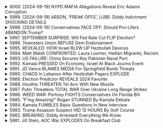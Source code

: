 <details>
<summary>6000. [2024-09-19] NYPD MAFIA Allegations Reveal Eric Adams Corruption</summary><br>

<a href="https://www.youtube.com/watch?v=UyU8vJWJ84A" target="_blank">
    <img src="https://img.youtube.com/vi/UyU8vJWJ84A/maxresdefault.jpg" 
        alt="[Youtube]" width="200">
</a>

# NYPD MAFIA Allegations Reveal Eric Adams Corruption

## 纽约地铁枪击事件及相关问题分析 - 总结要点

以下是对上述文字的简洁、客观总结，采用分段列点格式：

**一、事件概要：**

*   于布鲁克伦地铁站发生枪击事件，警方正在调查现场及武器（最初报告称现场移除一把刀，后续承认是两把不同的刀）。
*   事件引发对 NYPD 工作效率、信息披露及整体表现的讨论。

**二、核心议题：**

*   **纽约市警察部 (NYPD) 的问题：**
    *   缺乏经验和训练：许多警察年龄年轻（20岁出头），训练和教育不足，缺乏应对紧急情况的能力。
    *   沟通及信息披露：警方关于现场武器的信息存在矛盾，引发对透明度的质疑。
    *   训练和提升需求：呼吁参考德国警队的模式，加强训练和教育，提升整体素质。

*   **精神健康问题：**
    *   美国精神疾病患者得不到有效治愈，是引发暴力事件的重要因素。
    *   呼吁增加对精神卫生服务的支持和基础设施建设，包括提供长期住宿、药物治疗和复建设施的长期措施，而非仅依赖治安力量。

* **系统性问题**:
    *   美国的社会暴力等级居高不下，与其它发达国家有明显差异。
    *   缺乏经验的警员被派往陌生社区，加剧了其心理压力及应对能力不足的问题。
    *   缺乏有效的系统配合，导致类似事件频发，安全隐患巨大。

**三、观点与分析：**

*   该事件是一个多重问题相互交织的体现，包括警务系统、公共卫生、社会福利等。
*   仅依靠警力无法有效解决核心问题，需要系统性、全面的解决方案。
*   加强 NYPD 的训练和教育是必要的，但不能忽略社会问题和公共卫生。
*   加强对精神疾病患者的关注和支援是解决社会暴力问题的重要环节。

**四、总结**:

事件揭示了纽约市乃至整个美国面临的复杂社会问题。解决这些问题需要长期、系统性的努力，从加强警力培训、完善公共卫生服务到改善社会福利体系，多管齐下才有可能真正降低暴力发生率。
</details>

<details>
<summary>5999. [2024-09-19] ARSON, 'FREAK OFFS', LUBE: Diddy Indictment SHOCKING DETAILS</summary><br>

<a href="https://www.youtube.com/watch?v=FogosXDpu3c" target="_blank">
    <img src="https://img.youtube.com/vi/FogosXDpu3c/maxresdefault.jpg" 
        alt="[Youtube]" width="200">
</a>

# ARSON, 'FREAK OFFS', LUBE: Diddy Indictment SHOCKING DETAILS

以下是這篇文章的重點整理，以客觀且正式的用語呈現：

**一、案件概要及指控**

*   **指控對象：** 音樂產業大亨肖恩·“迪迪”·康姆斯 (Sean "Diddy" Combs)。
*   **指控內容：** 包括販毒、性交易、強迫、敲詐勒索以及參與跨國犯罪組織，該組織被稱作“Colm's Enterprise (コルムズ・エンタープライズ)”
*   **逮捕與起訴：** 康姆斯已遭逮捕並提出刑事指控，目前正在接受調查。

**二、主要證據與指控細節**

*   **“Freakoff (フリークオフ)”活動：** 指控康姆茲組織秘密活動，涉及多名女性，存在性侵犯，精神虐待，以及強制參與的行為。
*   **犯罪組織參與：** 康姆斯被指控作為犯罪組織的核心人物，參與性交易、販毒等非法活動。
*   **強迫與敲詐勒索：** 康姆斯被指控利用權勢脅迫受害者，並以勒索手段控制其行為。
*  **證據收集：** 聯邦調查人員從康姆斯住處搜查到大量影像資料，認為該影片有證據顯示康姆斯所涉嫌罪行。

**三、案件可能的法律影響與相關討論**

*   **共同犯罪：** 案件涉及多人參與，存在確定共同犯罪者的可能性，包括康姆斯的員工。
*   **受害者保護：** 保護受害者是案件處理的重點，需要確保受害者得到保護和支持。
* **司法交易：** 業界人士預測康姆斯有機會與政府達成司法交易，以換取減刑或避免入獄。
* **其他涉案名人：** 隨著調查深入，可能會有更多名人被牽連其中。

**四、名人反應與輿論**

*   **社交媒體反應：** 一些名人，如50 Cent和Drew Barrymore，對事件發表了看法；而Charlemagne de God也對事件提供了他的見解。
*   **公共觀點：** 公眾對案件的關注度高，社會對娛樂圈的道德問題和權力濫用表示擔憂。

**五、案件關注點**

*   **指控的有效性：** 檢方能否提供證據證明康姆斯所涉嫌的罪行。
*   **案件的法律進程：** 案件的定罪和量刑。
*   **對娛樂產業的影響：** 娛樂產業如何應對權力濫用和道德問題。
</details>

<details>
<summary>5998. [2024-09-19] Conservatives FACE OFF: Should Pro-Lifers ABANDON Trump?</summary><br>

<a href="https://www.youtube.com/watch?v=DY2gAJCuKP8" target="_blank">
    <img src="https://img.youtube.com/vi/DY2gAJCuKP8/maxresdefault.jpg" 
        alt="[Youtube]" width="200">
</a>

# Conservatives FACE OFF: Should Pro-Lifers ABANDON Trump?

## 節目重點整理：關於美國總統大選與生命倫理議題

本段內容為節目訪談，內容聚焦美國總統選舉中，與生命倫理議題相關的討論。整理如下：

**一、 對特朗普總統立場的反思與挑戰**

*   **政策轉變：** 近期特朗普總統在其政策立場上出現了明顯轉變，例如：支持以全國稅金資助體外受精、對墮胎藥的存取態度、以及淡化共和黨綱領中關於生命議題的立場。這些轉變與其以往的立場有所不同。
*   **選民的責任：** 訪談者認為，選民（尤其是生命議題支持者）有責任公開表達對這些政策轉變的不滿，並向特朗普總統施加壓力。
*   **投票策略的考量：** 訪談者提出一種觀點，認為如果選民在 primaries 時表現出強大的力量，這將鼓勵候選人傾聽他們的意見，並在總選舉中採取更符合其價值觀的立場。

**二、  共和黨在生命倫理議題上的權力平衡**

*   **預選的重要性:** 訪談者強調，共和黨在 primaries (初選) 階段展現力量才是關鍵，而非總選舉時期才考慮抵制投票。這體現了利用選舉過程影響候選人政策的策略。
*   **政治現實主義與妥協：**  節目討論到，政治運動在追求理想目標時，需要考慮社會現實和選民的接受度，完全堅持理想主義可能會導致更嚴重的政治孤立。
*   **歷史教訓：** 訪談者引用了奧巴馬時期「小姊妹會」的案例，提醒人們即使是看似溫和的政府，也可能在生命和宗教自由等問題上採取侵犯良心的政策。

**三、 關於選民策略及共和黨綱領**

*   **生命議題支持者的挑戰：**  訪談者提問，如果共和黨總統持續偏離生命倫理議題，生命議題支持者是否會失去其在 party 內部的權力。
*   **共和黨綱領的變化：**  節目指出，共和黨全國委員會（RNC）的綱領中，原本關於生命倫理的表述被顯著淡化，這令人擔憂。
*   **墮胎議題的定義：**  討論中涉及了「謀殺」的定義及其適用的州際差異，以及對於「生命」的價值觀的差異。

**四、  關於選民的行動呼籲**

*   **積極發聲的重要性：** 節目強調理論（在議題上）的生命倫理議題支持者有責任公開表達其立場，向政治家施加影響。 
*   **權益維護：** 鼓勵選民在 primaries 的時候，展現其力量以便影響候選人，維護其理念與價值觀。
*   **關注政策轉變：** 強調選民務必關注候選人及其政策的變化，並採取相應的行動。

總體而言，節目探討了美國總統選舉中生命倫理議題所面臨的挑戰和策略，強調了選民積極發聲、維護自身權益的重要性。
</details>

<details>
<summary>5997. SEPTEMBER SURPRISE: Will Fed Rate Cut FLIP Election?</summary><br>

<a href="https://www.youtube.com/watch?v=ulY65yw7JL4" target="_blank">
    <img src="https://img.youtube.com/vi/ulY65yw7JL4/maxresdefault.jpg" 
        alt="[Youtube]" width="200">
</a>

# SEPTEMBER SURPRISE: Will Fed Rate Cut FLIP Election?


</details>

<details>
<summary>5996. Teamsters Union REFUSE Dem Endorsement</summary><br>

<a href="https://www.youtube.com/watch?v=oSRiqiIJK18" target="_blank">
    <img src="https://img.youtube.com/vi/oSRiqiIJK18/maxresdefault.jpg" 
        alt="[Youtube]" width="200">
</a>

# Teamsters Union REFUSE Dem Endorsement


</details>

<details>
<summary>5995. REVEALED: HOW Israel BLEW UP Hezbollah Devices</summary><br>

<a href="https://www.youtube.com/watch?v=GduWSzQFi6Q" target="_blank">
    <img src="https://img.youtube.com/vi/GduWSzQFi6Q/maxresdefault.jpg" 
        alt="[Youtube]" width="200">
</a>

# REVEALED: HOW Israel BLEW UP Hezbollah Devices


</details>

<details>
<summary>5994. Matt Walsh CONFRONTED: Laura Loomer, Haitian Migrants, Racism</summary><br>

<a href="https://www.youtube.com/watch?v=tUEhx6QD-0w" target="_blank">
    <img src="https://img.youtube.com/vi/tUEhx6QD-0w/maxresdefault.jpg" 
        alt="[Youtube]" width="200">
</a>

# Matt Walsh CONFRONTED: Laura Loomer, Haitian Migrants, Racism


</details>

<details>
<summary>5993. US FAILURE: China Secures Key Pakistan Naval Port</summary><br>

<a href="https://www.youtube.com/watch?v=xV1yBeo-oPU" target="_blank">
    <img src="https://img.youtube.com/vi/xV1yBeo-oPU/maxresdefault.jpg" 
        alt="[Youtube]" width="200">
</a>

# US FAILURE: China Secures Key Pakistan Naval Port


</details>

<details>
<summary>5992. Kamala PRESSED On Economy, Israel At Black Journo Event</summary><br>

<a href="https://www.youtube.com/watch?v=Cy-lv58delY" target="_blank">
    <img src="https://img.youtube.com/vi/Cy-lv58delY/maxresdefault.jpg" 
        alt="[Youtube]" width="200">
</a>

# Kamala PRESSED On Economy, Israel At Black Journo Event


</details>

<details>
<summary>5991. JD Vance BLAMES MEDIA For Springfield Bomb Threats</summary><br>

<a href="https://www.youtube.com/watch?v=4Zdq_TeNxGU" target="_blank">
    <img src="https://img.youtube.com/vi/4Zdq_TeNxGU/maxresdefault.jpg" 
        alt="[Youtube]" width="200">
</a>

# JD Vance BLAMES MEDIA For Springfield Bomb Threats


</details>

<details>
<summary>5990. CHAOS In Lebanon After Hezbollah Pagers EXPLODE</summary><br>

<a href="https://www.youtube.com/watch?v=Urx0r-kS77Q" target="_blank">
    <img src="https://img.youtube.com/vi/Urx0r-kS77Q/maxresdefault.jpg" 
        alt="[Youtube]" width="200">
</a>

# CHAOS In Lebanon After Hezbollah Pagers EXPLODE


</details>

<details>
<summary>5989. Election Predictor REVEALS 2024 Favorite</summary><br>

<a href="https://www.youtube.com/watch?v=adOmutDMB8o" target="_blank">
    <img src="https://img.youtube.com/vi/adOmutDMB8o/maxresdefault.jpg" 
        alt="[Youtube]" width="200">
</a>

# Election Predictor REVEALS 2024 Favorite


</details>

<details>
<summary>5988. Houthis THREATEN Tel Aviv With New Missile</summary><br>

<a href="https://www.youtube.com/watch?v=YScW-oeD6iY" target="_blank">
    <img src="https://img.youtube.com/vi/YScW-oeD6iY/maxresdefault.jpg" 
        alt="[Youtube]" width="200">
</a>

# Houthis THREATEN Tel Aviv With New Missile


</details>

<details>
<summary>5987. Putin Threatens TOTAL WAR Over Ukraine Long Range Strikes</summary><br>

<a href="https://www.youtube.com/watch?v=mp1ponQi01s" target="_blank">
    <img src="https://img.youtube.com/vi/mp1ponQi01s/maxresdefault.jpg" 
        alt="[Youtube]" width="200">
</a>

# Putin Threatens TOTAL WAR Over Ukraine Long Range Strikes


</details>

<details>
<summary>5986. WEED WAR: Portnoy FIGHTS Conservatives On Florida Bill</summary><br>

<a href="https://www.youtube.com/watch?v=ev75HOQ_sc8" target="_blank">
    <img src="https://img.youtube.com/vi/ev75HOQ_sc8/maxresdefault.jpg" 
        alt="[Youtube]" width="200">
</a>

# WEED WAR: Portnoy FIGHTS Conservatives On Florida Bill


</details>

<details>
<summary>5985. “F’ing Amazing!” Rogan STUNNED By Kamala Debate</summary><br>

<a href="https://www.youtube.com/watch?v=fNl2X-ydvFE" target="_blank">
    <img src="https://img.youtube.com/vi/fNl2X-ydvFE/maxresdefault.jpg" 
        alt="[Youtube]" width="200">
</a>

# “F’ing Amazing!” Rogan STUNNED By Kamala Debate


</details>

<details>
<summary>5984. Kamala FUMBLES Basic Questions In New Interview</summary><br>

<a href="https://www.youtube.com/watch?v=7dFDZK24PPk" target="_blank">
    <img src="https://img.youtube.com/vi/7dFDZK24PPk/maxresdefault.jpg" 
        alt="[Youtube]" width="200">
</a>

# Kamala FUMBLES Basic Questions In New Interview


</details>

<details>
<summary>5983. Trump Assassin Suspect HID 12 HOURS By Golf Course</summary><br>

<a href="https://www.youtube.com/watch?v=saa-9YFrL2g" target="_blank">
    <img src="https://img.youtube.com/vi/saa-9YFrL2g/maxresdefault.jpg" 
        alt="[Youtube]" width="200">
</a>

# Trump Assassin Suspect HID 12 HOURS By Golf Course


</details>

<details>
<summary>5982. BREAKING: Diddy Arrested! Everything We Know</summary><br>

<a href="https://www.youtube.com/watch?v=ax9pSkV-5Qg" target="_blank">
    <img src="https://img.youtube.com/vi/ax9pSkV-5Qg/maxresdefault.jpg" 
        alt="[Youtube]" width="200">
</a>

# BREAKING: Diddy Arrested! Everything We Know


</details>

<details>
<summary>5981. Jill Stein, AOC War EXPLODES On Breakfast Club</summary><br>

<a href="https://www.youtube.com/watch?v=zaiTlO2FMUc" target="_blank">
    <img src="https://img.youtube.com/vi/zaiTlO2FMUc/maxresdefault.jpg" 
        alt="[Youtube]" width="200">
</a>

# Jill Stein, AOC War EXPLODES On Breakfast Club


</details>

